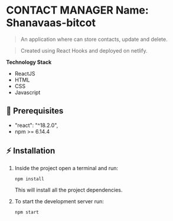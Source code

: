 # CONTACT MANAGER Name: Shanavaas-bitcot

> An application where can store contacts, update and delete.

> Created using React Hooks and deployed on netlify.

**Technology Stack**

- ReactJS
- HTML
- CSS
- Javascript

## :hatching_chick: Prerequisites

- "react": "^18.2.0",
- npm >= 6.14.4

## :zap: Installation

1. Inside the project open a terminal and run:

   ```
   npm install
   ```

   This will install all the project dependencies.

2. To start the development server run:
   ```
   npm start
   ```
